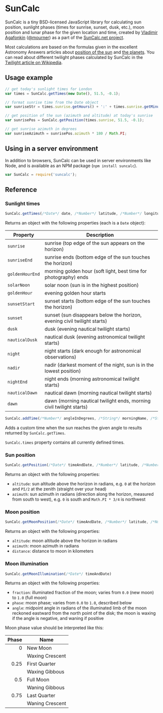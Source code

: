 
SunCalc
=======

SunCalc is a tiny BSD-licensed JavaScript library for calculating sun position,
sunlight phases (times for sunrise, sunset, dusk, etc.),
moon position and lunar phase for the given location and time,
created by [Vladimir Agafonkin](http://agafonkin.com/en) ([@mourner](https://github.com/mourner))
as a part of the [SunCalc.net project](http://suncalc.net).

Most calculations are based on the formulas given in the excellent Astronomy Answers articles
about [position of the sun](http://aa.quae.nl/en/reken/zonpositie.html)
and [the planets](http://aa.quae.nl/en/reken/hemelpositie.html).
You can read about different twilight phases calculated by SunCalc
in the [Twilight article on Wikipedia](http://en.wikipedia.org/wiki/Twilight).


## Usage example

```javascript
// get today's sunlight times for London
var times = SunCalc.getTimes(new Date(), 51.5, -0.1);

// format sunrise time from the Date object
var sunriseStr = times.sunrise.getHours() + ':' + times.sunrise.getMinutes();

// get position of the sun (azimuth and altitude) at today's sunrise
var sunrisePos = SunCalc.getPosition(times.sunrise, 51.5, -0.1);

// get sunrise azimuth in degrees
var sunriseAzimuth = sunrisePos.azimuth * 180 / Math.PI;
```


## Using in a server environment

In addition to browsers, SunCalc can be used in server environments like Node,
and is available as an NPM package (`npm install suncalc`).

```js
var SunCalc = require('suncalc');
```


## Reference

### Sunlight times

```javascript
SunCalc.getTimes(/*Date*/ date, /*Number*/ latitude, /*Number*/ longitude)
```

Returns an object with the following properties (each is a `Date` object):

| Property        | Description                                                              |
| --------------- | ------------------------------------------------------------------------ |
| `sunrise`       | sunrise (top edge of the sun appears on the horizon)                     |
| `sunriseEnd`    | sunrise ends (bottom edge of the sun touches the horizon)                |
| `goldenHourEnd` | morning golden hour (soft light, best time for photography) ends         |
| `solarNoon`     | solar noon (sun is in the highest position)                              |
| `goldenHour`    | evening golden hour starts                                               |
| `sunsetStart`   | sunset starts (bottom edge of the sun touches the horizon)               |
| `sunset`        | sunset (sun disappears below the horizon, evening civil twilight starts) |
| `dusk`          | dusk (evening nautical twilight starts)                                  |
| `nauticalDusk`  | nautical dusk (evening astronomical twilight starts)                     |
| `night`         | night starts (dark enough for astronomical observations)                 |
| `nadir`         | nadir (darkest moment of the night, sun is in the lowest position)       |
| `nightEnd`      | night ends (morning astronomical twilight starts)                        |
| `nauticalDawn`  | nautical dawn (morning nautical twilight starts)                         |
| `dawn`          | dawn (morning nautical twilight ends, morning civil twilight starts)     |

```javascript
SunCalc.addTime(/*Number*/ angleInDegrees, /*String*/ morningName, /*String*/ eveningName)
```

Adds a custom time when the sun reaches the given angle to results returned by `SunCalc.getTimes`.

`SunCalc.times` property contains all currently defined times.


### Sun position

```javascript
SunCalc.getPosition(/*Date*/ timeAndDate, /*Number*/ latitude, /*Number*/ longitude)
```

Returns an object with the following properties:

 * `altitude`: sun altitude above the horizon in radians,
 e.g. `0` at the horizon and `PI/2` at the zenith (straight over your head)
 * `azimuth`: sun azimuth in radians (direction along the horizon, measured from south to west),
 e.g. `0` is south and `Math.PI * 3/4` is northwest


### Moon position

```javascript
SunCalc.getMoonPosition(/*Date*/ timeAndDate, /*Number*/ latitude, /*Number*/ longitude)
```

Returns an object with the following properties:

 * `altitude`: moon altitude above the horizon in radians
 * `azimuth`: moon azimuth in radians
 * `distance`: distance to moon in kilometers


### Moon illumination

```javascript
SunCalc.getMoonIllumination(/*Date*/ timeAndDate)
```

Returns an object with the following properties:

 * `fraction`: illuminated fraction of the moon; varies from `0.0` (new moon) to `1.0` (full moon)
 * `phase`: moon phase; varies from `0.0` to `1.0`, described below
 * `angle`: midpoint angle in radians of the illuminated limb of the moon reckoned eastward from the north point of the disk;
 the moon is waxing if the angle is negative, and waning if positive

Moon phase value should be interpreted like this:

| Phase | Name            |
| -----:| --------------- |
| 0     | New Moon        |
|       | Waxing Crescent |
| 0.25  | First Quarter   |
|       | Waxing Gibbous  |
| 0.5   | Full Moon       |
|       | Waning Gibbous  |
| 0.75  | Last Quarter    |
|       | Waning Crescent |
